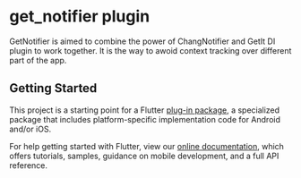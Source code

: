 # get_notifier plugin
GetNotifier is aimed to combine the power of ChangNotifier and GetIt DI plugin to work together. It is the way to awoid context tracking over different part of the app.

## Getting Started

This project is a starting point for a Flutter
[plug-in package](https://flutter.dev/developing-packages/),
a specialized package that includes platform-specific implementation code for
Android and/or iOS.

For help getting started with Flutter, view our
[online documentation](https://flutter.dev/docs), which offers tutorials,
samples, guidance on mobile development, and a full API reference.

